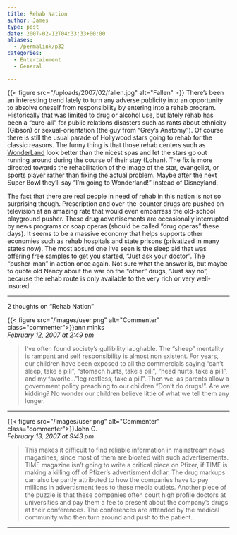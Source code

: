 ```yaml
---
title: Rehab Nation
author: James
type: post
date: 2007-02-12T04:33:33+00:00
aliases:
  - /permalink/p32
categories:
  - Entertainment
  - General

---
```

{{< figure src="/uploads/2007/02/fallen.jpg" alt="Fallen" >}}
 There&#8217;s been an interesting trend lately to turn any adverse publicity into an opportunity to absolve oneself from responsibility by entering into a rehab program. Historically that was limited to drug or alcohol use, but lately rehab has been a &#8220;cure-all&#8221; for public relations disasters such as rants about ethnicity (Gibson) or sexual-orientation (the guy from &#8220;Grey&#8217;s Anatomy&#8221;). Of course there is still the usual parade of Hollywood stars going to rehab for the classic reasons. The funny thing is that those rehab centers such as [WonderLand][1] look better than the nicest spas and let the stars go out running around during the course of their stay (Lohan). The fix is more directed towards the rehabilitation of the image of the star, evangelist, or sports player rather than fixing the actual problem. Maybe after the next Super Bowl they&#8217;ll say &#8220;I&#8217;m going to Wonderland!&#8221; instead of Disneyland.

The fact that there are real people in need of rehab in this nation is not so surprising though. Prescription and over-the-counter drugs are pushed on television at an amazing rate that would even embarrass the old-school playground pusher. These drug advertisements are occasionally interrupted by news programs or soap operas (should be called &#8220;drug operas&#8221; these days). It seems to be a massive economy that helps supports other economies such as rehab hospitals and state prisons (privatized in many states now). The most absurd one I&#8217;ve seen is the sleep aid that was offering free samples to get you started, &#8220;Just ask your doctor&#8221;. The &#8220;pusher-man&#8221; in action once again. Not sure what the answer is, but maybe to quote old Nancy about the war on the &#8220;other&#8221; drugs, &#8220;Just say no&#8221;, because the rehab route is only available to the very rich or very well-insured.

****

2 thoughts on “Rehab Nation”

{{< figure src="/images/user.png" alt="Commenter" class="commenter">}}ann minks  
_February 12, 2007 at 2:49 pm_

>I’ve often found society’s gullibility laughable. The “sheep” mentality is rampant and self responsibility is almost non existent. For years, our children have been exposed to all the commercials saying “can’t sleep, take a pill”, “stomach hurts, take a pill”, “head hurts, take a pill”, and my favorite…”leg restless, take a pill”. Then we, as parents allow a government policy preaching to our children “Don’t do drugs!”. Are we kidding? No wonder our children believe little of what we tell them any longer.

****

{{< figure src="/images/user.png" alt="Commenter" class="commenter">}}John C.  
_February 13, 2007 at 9:43 pm_

>This makes it difficult to find reliable information in mainstream news magazines, since most of them are bloated with such advertisements. TIME magazine isn’t going to write a critical piece on Pfizer, if TIME is making a killing off of Pfizer’s advertisment dollar. The drug markups can also be partly attributed to how the companies have to pay millions in advertisment fees to these media outlets. Another piece of the puzzle is that these companies often court high profile doctors at universities and pay them a fee to present about the company’s drugs at their conferences. The conferences are attended by the medical community who then turn around and push to the patient.

****

 [1]: https://www.newyorker.com/magazine/2008/12/01/special-treatment
